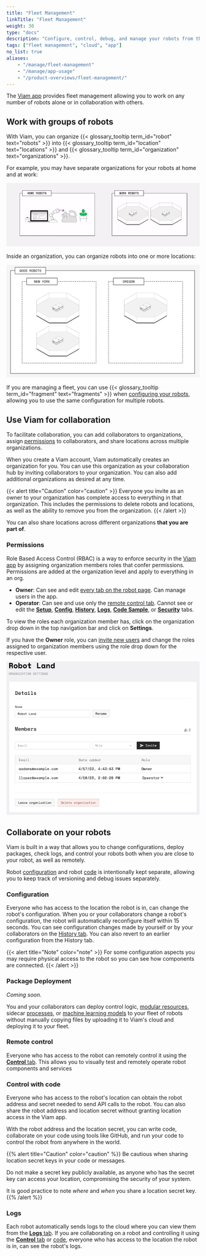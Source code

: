 ```yaml
---
title: "Fleet Management"
linkTitle: "Fleet Management"
weight: 30
type: "docs"
description: "Configure, control, debug, and manage your robots from the cloud at app.viam.com on your own or with a team."
tags: ["fleet management", "cloud", "app"]
no_list: true
aliases:
    - "/manage/fleet-management"
    - "/manage/app-usage"
    - "/product-overviews/fleet-management/"
---
```


The [Viam app](https://app.viam.com) provides fleet management allowing you to work on any number of robots alone or in collaboration with others.

## Work with groups of robots

With Viam, you can organize {{< glossary_tooltip term_id="robot" text="robots" >}} into {{< glossary_tooltip term_id="location" text="locations" >}} and {{< glossary_tooltip term_id="organization" text="organizations" >}}.

For example, you may have separate organizations for your robots at home and at work:

<!-- this is a very small gif - conversion to mp4 caused issues -->
![An organization for personal robots and one for work robots.](../img/organizations.gif)

Inside an organization, you can organize robots into one or more locations:

![An image of two locations, New York, and Chicago, in one organization, Good Robots](../img/locations.png)

If you are managing a fleet, you can use {{< glossary_tooltip term_id="fragment" text="fragments" >}} when [configuring your robots](../configuration), allowing you to use the same configuration for multiple robots.

## Use Viam for collaboration

To facilitate collaboration, you can add collaborators to organizations, assign [permissions](#permissions) to collaborators, and share locations across multiple organizations.

When you create a Viam account, Viam automatically creates an organization for you.
You can use this organization as your collaboration hub by inviting collaborators to your organization.
You can also add additional organizations as desired at any time.

{{< alert title="Caution" color="caution" >}}
Everyone you invite as an owner to your organization has complete access to everything in that organization.
This includes the permissions to delete robots and locations, as well as the ability to remove you from the organization.
{{< /alert >}}

You can also share locations across different organizations **that you are part of**.

### Permissions

Role Based Access Control (RBAC) is a way to enforce security in the [Viam app](https://app.viam.com) by assigning organization members roles that confer permissions.
Permissions are added at the organization level and apply to everything in an org.

- **Owner**: Can see and edit [every tab on the robot page](robots/#navigating-the-robot-page).
  Can manage users in the app.
- **Operator**: Can see and use only the [remote control tab](robots/#control).
  Cannot see or edit the [**Setup**](robots/#setup), [**Config**](robots#configuration), [**History**](robots/#history), [**Logs**](robots/#logs), [**Code Sample**](robots/#code-sample), or [**Security**](robots/#security) tabs.

To view the roles each organization member has, click on the organization drop down in the top navigation bar and click on **Settings**.

If you have the **Owner** role, you can [invite new users](organizations/#invite-users-to-your-organization) and change the roles assigned to organization members using the role drop down for the respective user.

![Example permissions overview](../img/rbac.png)

## Collaborate on your robots

Viam is built in a way that allows you to change configurations, deploy packages, check logs, and control your robots both when you are close to your robot, as well as remotely.

Robot [configuration](robots/#configuration) and robot [code](#control-with-code) is intentionally kept separate, allowing you to keep track of versioning and debug issues separately.

### Configuration

Everyone who has access to the location the robot is in, can change the robot's configuration.
When you or your collaborators change a robot's configuration, the robot will automatically reconfigure itself within 15 seconds.
You can see configuration changes made by yourself or by your collaborators on the [History tab](robots/#history).
You can also revert to an earlier configuration from the History tab.

{{< alert title="Note" color="note" >}}
For some configuration aspects you may require physical access to the robot so you can see how components are connected.
{{< /alert >}}

### Package Deployment

_Coming soon._

You and your collaborators can deploy control logic, [modular resources](/program/extend/modular-resources/), sidecar [processes](../configuration/#processes), or [machine learning models](../../services/ml/) to your fleet of robots without manually copying files by uploading it to Viam's cloud and deploying it to your fleet.

### Remote control

Everyone who has access to the robot can remotely control it using the [**Control** tab](robots/#control).
This allows you to visually test and remotely operate robot components and services

### Control with code

Everyone who has access to the robot's location can obtain the robot address and secret needed to send API calls to the robot.
You can also share the robot address and location secret without granting location access in the Viam app.

With the robot address and the location secret, you can write code, collaborate on your code using tools like GitHub, and run your code to control the robot from anywhere in the world.

{{% alert title="Caution" color="caution" %}}
Be cautious when sharing location secret keys in your code or messages.

Do not make a secret key publicly available, as anyone who has the secret key can access your location, compromising the security of your system.

It is good practice to note _where_ and _when_ you share a location secret key.
{{% /alert %}}

### Logs

Each robot automatically sends logs to the cloud where you can view them from the [**Logs** tab](robots/#logs).
If you are collaborating on a robot and controlling it using the [**Control** tab](robots/#control) or [code](#control-with-code), everyone who has access to the location the robot is in, can see the robot's logs.
